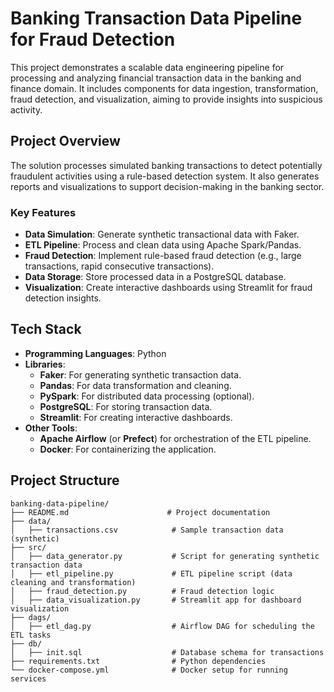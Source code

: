 # Banking Transaction Data Pipeline for Fraud Detection

This project demonstrates a scalable data engineering pipeline for processing and analyzing financial transaction data in the banking and finance domain. It includes components for data ingestion, transformation, fraud detection, and visualization, aiming to provide insights into suspicious activity.

## Project Overview

The solution processes simulated banking transactions to detect potentially fraudulent activities using a rule-based detection system. It also generates reports and visualizations to support decision-making in the banking sector.

### Key Features

- **Data Simulation**: Generate synthetic transactional data with Faker.
- **ETL Pipeline**: Process and clean data using Apache Spark/Pandas.
- **Fraud Detection**: Implement rule-based fraud detection (e.g., large transactions, rapid consecutive transactions).
- **Data Storage**: Store processed data in a PostgreSQL database.
- **Visualization**: Create interactive dashboards using Streamlit for fraud detection insights.

## Tech Stack

- **Programming Languages**: Python
- **Libraries**:
  - **Faker**: For generating synthetic transaction data.
  - **Pandas**: For data transformation and cleaning.
  - **PySpark**: For distributed data processing (optional).
  - **PostgreSQL**: For storing transaction data.
  - **Streamlit**: For creating interactive dashboards.
- **Other Tools**:
  - **Apache Airflow** (or **Prefect**) for orchestration of the ETL pipeline.
  - **Docker**: For containerizing the application.

## Project Structure

```plaintext
banking-data-pipeline/
├── README.md                      # Project documentation
├── data/
│   ├── transactions.csv            # Sample transaction data (synthetic)
├── src/
│   ├── data_generator.py           # Script for generating synthetic transaction data
│   ├── etl_pipeline.py             # ETL pipeline script (data cleaning and transformation)
│   ├── fraud_detection.py          # Fraud detection logic
│   ├── data_visualization.py       # Streamlit app for dashboard visualization
├── dags/
│   ├── etl_dag.py                  # Airflow DAG for scheduling the ETL tasks
├── db/
│   ├── init.sql                    # Database schema for transactions
├── requirements.txt                # Python dependencies
└── docker-compose.yml              # Docker setup for running services
